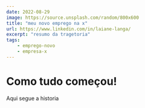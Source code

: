 ```yaml
---
date: 2022-08-29
image: https://source.unsplash.com/random/800x600
title: "meu novo emprego na x"
url: https://www.linkedin.com/in/laiane-langa/
excerpt: "resumo da tragetoria"
tags:
    - emprego-novo
    - empresa-x
---
```


# Como tudo começou!

Aqui segue a historia